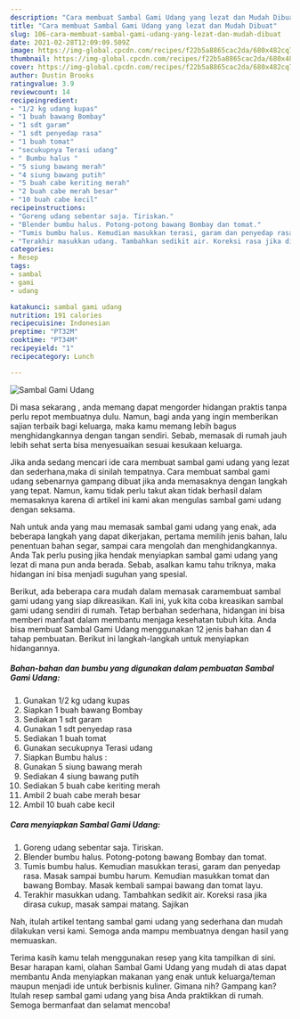 ```yaml
---
description: "Cara membuat Sambal Gami Udang yang lezat dan Mudah Dibuat"
title: "Cara membuat Sambal Gami Udang yang lezat dan Mudah Dibuat"
slug: 106-cara-membuat-sambal-gami-udang-yang-lezat-dan-mudah-dibuat
date: 2021-02-28T12:09:09.509Z
image: https://img-global.cpcdn.com/recipes/f22b5a8865cac2da/680x482cq70/sambal-gami-udang-foto-resep-utama.jpg
thumbnail: https://img-global.cpcdn.com/recipes/f22b5a8865cac2da/680x482cq70/sambal-gami-udang-foto-resep-utama.jpg
cover: https://img-global.cpcdn.com/recipes/f22b5a8865cac2da/680x482cq70/sambal-gami-udang-foto-resep-utama.jpg
author: Dustin Brooks
ratingvalue: 3.9
reviewcount: 14
recipeingredient:
- "1/2 kg udang kupas"
- "1 buah bawang Bombay"
- "1 sdt garam"
- "1 sdt penyedap rasa"
- "1 buah tomat"
- "secukupnya Terasi udang"
- " Bumbu halus "
- "5 siung bawang merah"
- "4 siung bawang putih"
- "5 buah cabe keriting merah"
- "2 buah cabe merah besar"
- "10 buah cabe kecil"
recipeinstructions:
- "Goreng udang sebentar saja. Tiriskan."
- "Blender bumbu halus. Potong-potong bawang Bombay dan tomat."
- "Tumis bumbu halus. Kemudian masukkan terasi, garam dan penyedap rasa. Masak sampai bumbu harum. Kemudian masukkan tomat dan bawang Bombay. Masak kembali sampai bawang dan tomat layu."
- "Terakhir masukkan udang. Tambahkan sedikit air. Koreksi rasa jika dirasa cukup, masak sampai matang. Sajikan"
categories:
- Resep
tags:
- sambal
- gami
- udang

katakunci: sambal gami udang 
nutrition: 191 calories
recipecuisine: Indonesian
preptime: "PT32M"
cooktime: "PT34M"
recipeyield: "1"
recipecategory: Lunch

---
```



![Sambal Gami Udang](https://img-global.cpcdn.com/recipes/f22b5a8865cac2da/680x482cq70/sambal-gami-udang-foto-resep-utama.jpg)

Di masa  sekarang , anda memang dapat mengorder hidangan praktis tanpa perlu repot membuatnya dulu. Namun, bagi anda yang ingin memberikan sajian terbaik bagi keluarga, maka kamu memang lebih bagus menghidangkannya dengan tangan sendiri. Sebab, memasak di rumah jauh lebih sehat serta bisa menyesuaikan sesuai kesukaan keluarga.

Jika anda sedang mencari ide cara membuat sambal gami udang yang lezat dan sederhana,maka di sinilah tempatnya. Cara membuat sambal gami udang  sebenarnya gampang dibuat jika anda memasaknya dengan langkah yang tepat. Namun, kamu tidak perlu takut akan tidak berhasil dalam memasaknya 
karena di artikel ini kami akan mengulas sambal gami udang dengan seksama.  



Nah untuk anda yang mau memasak sambal gami udang yang enak, ada beberapa langkah yang dapat dikerjakan, pertama memilih jenis bahan, lalu penentuan bahan segar, sampai cara mengolah dan menghidangkannya. Anda Tak perlu pusing jika hendak menyiapkan sambal gami udang yang lezat di mana pun anda berada. Sebab, asalkan kamu  tahu triknya, maka hidangan ini bisa menjadi suguhan yang spesial.

Berikut, ada beberapa cara mudah dalam memasak caramembuat sambal gami udang yang siap dikreasikan. Kali ini, yuk kita coba kreasikan sambal gami udang sendiri di rumah. Tetap berbahan sederhana, hidangan ini bisa memberi manfaat dalam membantu menjaga kesehatan tubuh kita. Anda bisa membuat Sambal Gami Udang menggunakan 12 jenis bahan dan 4 tahap pembuatan. Berikut ini langkah-langkah untuk menyiapkan hidangannya.

<!--inarticleads1-->

##### Bahan-bahan dan bumbu yang digunakan dalam pembuatan Sambal Gami Udang:

1. Gunakan 1/2 kg udang kupas
1. Siapkan 1 buah bawang Bombay
1. Sediakan 1 sdt garam
1. Gunakan 1 sdt penyedap rasa
1. Sediakan 1 buah tomat
1. Gunakan secukupnya Terasi udang
1. Siapkan  Bumbu halus :
1. Gunakan 5 siung bawang merah
1. Sediakan 4 siung bawang putih
1. Sediakan 5 buah cabe keriting merah
1. Ambil 2 buah cabe merah besar
1. Ambil 10 buah cabe kecil




<!--inarticleads2-->

##### Cara menyiapkan Sambal Gami Udang:

1. Goreng udang sebentar saja. Tiriskan.
1. Blender bumbu halus. Potong-potong bawang Bombay dan tomat.
1. Tumis bumbu halus. Kemudian masukkan terasi, garam dan penyedap rasa. Masak sampai bumbu harum. Kemudian masukkan tomat dan bawang Bombay. Masak kembali sampai bawang dan tomat layu.
1. Terakhir masukkan udang. Tambahkan sedikit air. Koreksi rasa jika dirasa cukup, masak sampai matang. Sajikan




Nah, itulah artikel tentang  sambal gami udang  yang sederhana dan mudah dilakukan versi kami. Semoga anda mampu membuatnya dengan hasil yang memuaskan. 

Terima kasih kamu telah menggunakan resep yang kita tampilkan di sini. Besar harapan kami, olahan  Sambal Gami Udang yang mudah di atas dapat membantu Anda menyiapkan makanan yang enak untuk keluarga/teman maupun menjadi ide untuk berbisnis kuliner. Gimana nih? Gampang kan? Itulah resep sambal gami udang yang bisa Anda praktikkan di rumah. Semoga bermanfaat dan selamat mencoba!

